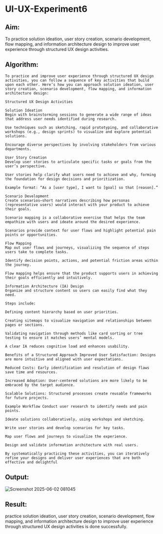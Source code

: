 # UI-UX-Experiment6

## Aim:
To practice solution ideation, user story creation, scenario development, flow mapping, and information architecture design to improve user experience through structured UX design activities.

## Algorithm:
```
To practice and improve user experience through structured UX design activities, you can follow a sequence of key activities that build upon each other. Here’s how you can approach solution ideation, user story creation, scenario development, flow mapping, and information architecture design:

Structured UX Design Activities

Solution Ideation
Begin with brainstorming sessions to generate a wide range of ideas that address user needs identified during research.

Use techniques such as sketching, rapid prototyping, and collaborative workshops (e.g., design sprints) to visualize and explore potential solutions.

Encourage diverse perspectives by involving stakeholders from various departments.

User Story Creation
Develop user stories to articulate specific tasks or goals from the user’s perspective.

User stories help clarify what users need to achieve and why, forming the foundation for design decisions and prioritization.

Example format: “As a [user type], I want to [goal] so that [reason].”

Scenario Development
Create scenarios—short narratives describing how personas (representative users) would interact with your product to achieve their goals.

Scenario mapping is a collaborative exercise that helps the team empathize with users and ideate around the desired experience.

Scenarios provide context for user flows and highlight potential pain points or opportunities.

Flow Mapping
Map out user flows and journeys, visualizing the sequence of steps users take to complete tasks.

Identify decision points, actions, and potential friction areas within the journey.

Flow mapping helps ensure that the product supports users in achieving their goals efficiently and intuitively.

Information Architecture (IA) Design
Organize and structure content so users can easily find what they need.

Steps include:

Defining content hierarchy based on user priorities.

Creating sitemaps to visualize navigation and relationships between pages or sections.

Validating navigation through methods like card sorting or tree testing to ensure it matches users’ mental models.

A clear IA reduces cognitive load and enhances usability.

Benefits of a Structured Approach Improved User Satisfaction: Designs are more intuitive and aligned with user expectations.

Reduced Costs: Early identification and resolution of design flaws save time and resources.

Increased Adoption: User-centered solutions are more likely to be embraced by the target audience.

Scalable Solutions: Structured processes create reusable frameworks for future projects.

Example Workflow Conduct user research to identify needs and pain points.

Ideate solutions collaboratively, using workshops and sketching.

Write user stories and develop scenarios for key tasks.

Map user flows and journeys to visualize the experience.

Design and validate information architecture with real users.

By systematically practicing these activities, you can iteratively refine your designs and deliver user experiences that are both effective and delightful
```

## Output:

![Screenshot 2025-06-02 081045](https://github.com/user-attachments/assets/01d07ee6-f761-4fd6-bc58-debe0698b107)


## Result:
practice solution ideation, user story creation, scenario development, flow mapping, and information architecture design to improve user experience through structured UX design activities is done successfully.
